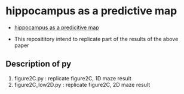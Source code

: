 # hippocampus as a predictive map

* [hippocampus as a predicitive map](https://www.nature.com/articles/nn.4650)

* This reposititory intend to replicate part of the results of the above paper

## Description of py

1. figure2C.py : replicate figure2C, 1D maze result
2. figure2C_low2D.py : replicate figure2C, 2D maze result